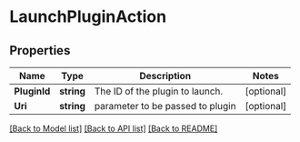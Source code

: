 # LaunchPluginAction

## Properties

Name | Type | Description | Notes
------------ | ------------- | ------------- | -------------
**PluginId** | **string** | The ID of the plugin to launch. | [optional] 
**Uri** | **string** | parameter to be passed to plugin | [optional] 

[[Back to Model list]](../README.md#documentation-for-models) [[Back to API list]](../README.md#documentation-for-api-endpoints) [[Back to README]](../README.md)


